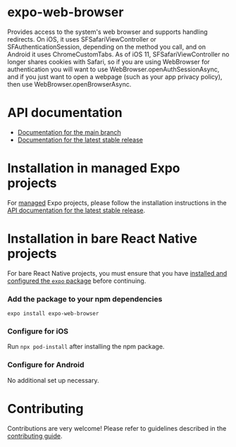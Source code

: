 # expo-web-browser

Provides access to the system's web browser and supports handling redirects. On iOS, it uses SFSafariViewController or SFAuthenticationSession, depending on the method you call, and on Android it uses ChromeCustomTabs. As of iOS 11, SFSafariViewController no longer shares cookies with Safari, so if you are using WebBrowser for authentication you will want to use WebBrowser.openAuthSessionAsync, and if you just want to open a webpage (such as your app privacy policy), then use WebBrowser.openBrowserAsync.

# API documentation

- [Documentation for the main branch](https://github.com/expo/expo/blob/main/docs/pages/versions/unversioned/sdk/webbrowser.mdx)
- [Documentation for the latest stable release](https://docs.expo.dev/versions/latest/sdk/webbrowser/)

# Installation in managed Expo projects

For [managed](https://docs.expo.dev/versions/latest/introduction/managed-vs-bare/) Expo projects, please follow the installation instructions in the [API documentation for the latest stable release](https://docs.expo.dev/versions/latest/sdk/webbrowser/).

# Installation in bare React Native projects

For bare React Native projects, you must ensure that you have [installed and configured the `expo` package](https://docs.expo.dev/bare/installing-expo-modules/) before continuing.

### Add the package to your npm dependencies

```
expo install expo-web-browser
```

### Configure for iOS

Run `npx pod-install` after installing the npm package.

### Configure for Android

No additional set up necessary.

# Contributing

Contributions are very welcome! Please refer to guidelines described in the [contributing guide](https://github.com/expo/expo#contributing).
